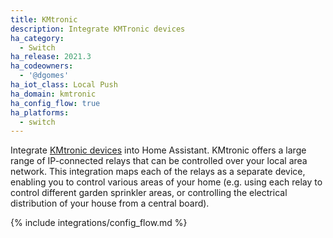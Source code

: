 ```yaml
---
title: KMtronic
description: Integrate KMTronic devices
ha_category:
  - Switch
ha_release: 2021.3
ha_codeowners:
  - '@dgomes'
ha_iot_class: Local Push
ha_domain: kmtronic
ha_config_flow: true
ha_platforms:
  - switch
---
```


Integrate [KMtronic devices](https://www.kmtronic.com/) into Home Assistant. KMtronic offers a large range of IP-connected relays that can be controlled over your local area network. This integration maps each of the relays as a separate device, enabling you to control various areas of your home (e.g. using each relay to control different garden sprinkler areas, or controlling the electrical distribution of your house from a central board).

{% include integrations/config_flow.md %}

